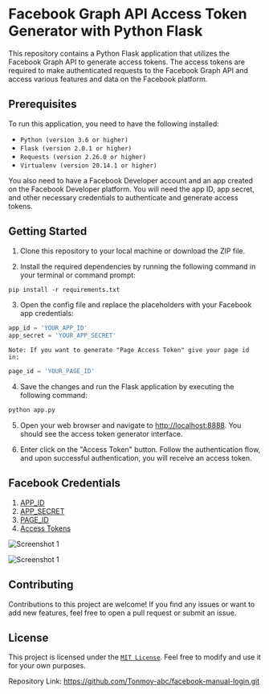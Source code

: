 # Facebook Graph API Access Token Generator with Python Flask #

This repository contains a Python Flask application that utilizes the Facebook Graph API to generate access tokens. The access tokens are required to make authenticated requests to the Facebook Graph API and access various features and data on the Facebook platform.

## Prerequisites ##

To run this application, you need to have the following installed:

- `Python (version 3.6 or higher)`
- `Flask (version 2.0.1 or higher)`
- `Requests (version 2.26.0 or higher)`
- `Virtualenv (version 20.14.1 or higher)`

You also need to have a Facebook Developer account and an app created on the Facebook Developer platform. You will need the app ID, app secret, and other necessary credentials to authenticate and generate access tokens.

## Getting Started ##

1. Clone this repository to your local machine or download the ZIP file.

2. Install the required dependencies by running the following command in your terminal or command prompt:

```markdown
pip install -r requirements.txt
```

3. Open the config file and replace the placeholders with your Facebook app credentials:


```python
app_id = 'YOUR_APP_ID'
app_secret = 'YOUR_APP_SECRET'
```

`Note: If you want to generate "Page Access Token" give your page id in:`  

```python
page_id = 'YOUR_PAGE_ID'
```  

4. Save the changes and run the Flask application by executing the following command:

```markdown
python app.py
```

5. Open your web browser and navigate to <http://localhost:8888>. You should see the access token generator interface.

6. Enter click on the "Access Token" button. Follow the authentication flow, and upon successful authentication, you will receive an access token.

## Facebook Credentials ##

1. [APP_ID][app_id]
2. [APP_SECRET][app_secret]
3. [PAGE_ID][page_id]
4. [Access Tokens][access_tokens]

![Screenshot 1](https://github.com/Tonmoy-abc/facebook-manual-login/blob/main/img/sc1?raw=true)

![Screenshot 1](https://github.com/Tonmoy-abc/facebook-manual-login/blob/main/img/sc2?raw=true)

## Contributing ##

Contributions to this project are welcome! If you find any issues or want to add new features, feel free to open a pull request or submit an issue.

## License ##

This project is licensed under the [`MIT License`][license]. Feel free to modify and use it for your own purposes.

Repository Link: <https://github.com/Tonmoy-abc/facebook-manual-login.git>

[app_id]:https://goldplugins.com/documentation/wp-social-pro-documentation/how-to-get-an-app-id-and-secret-key-from-facebook/
[app_secret]:https://goldplugins.com/documentation/wp-social-pro-documentation/how-to-get-an-app-id-and-secret-key-from-facebook/
[access_tokens]:https://developers.facebook.com/tools/accesstoken/
[page_id]:https://www.facebook.com/business/help/2814101678867149
[license]:https://github.com/Tonmoy-abc/facebook-manual-login/blob/main/LICENSE
